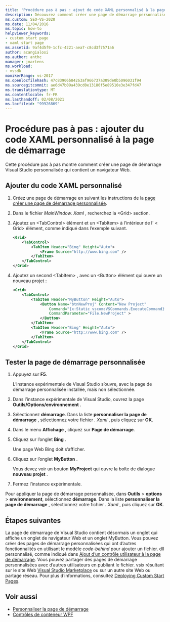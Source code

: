 ```yaml
---
title: 'Procédure pas à pas : ajout de code XAML personnalisé à la page de démarrage | Microsoft Docs'
description: Découvrez comment créer une page de démarrage personnalisée de Visual Studio qui contient un navigateur Web à l’aide de cette procédure pas à pas.
ms.custom: SEO-VS-2020
ms.date: 11/04/2016
ms.topic: how-to
helpviewer_keywords:
- custom start page
- xaml start page
ms.assetid: 9af4d5f9-1cfc-4221-aea7-c8cd3f7571a6
author: acangialosi
ms.author: anthc
manager: jmartens
ms.workload:
- vssdk
monikerRange: vs-2017
ms.openlocfilehash: 47c83906b84263af966737a309de0b5096031f94
ms.sourcegitcommit: ae6d47b09a439cd0e13180f5e89510e3e347fd47
ms.translationtype: MT
ms.contentlocale: fr-FR
ms.lasthandoff: 02/08/2021
ms.locfileid: "99926869"
---
```

# <a name="walkthrough-add-custom-xaml-to-the-start-page"></a>Procédure pas à pas : ajouter du code XAML personnalisé à la page de démarrage

Cette procédure pas à pas montre comment créer une page de démarrage Visual Studio personnalisée qui contient un navigateur Web.

## <a name="add-custom-xaml"></a>Ajouter du code XAML personnalisé

1. Créez une page de démarrage en suivant les instructions de la [page créer une page de démarrage personnalisée](../extensibility/creating-a-custom-start-page.md).

2. Dans le fichier *MainWindow. Xaml* , recherchez la \<Grid> section.

3. Ajoutez un \<TabControl> élément et un \<TabItem> à l’intérieur de l' \< Grid> élément, comme indiqué dans l’exemple suivant.

    ```xml
    <Grid>
        <TabControl>
            <TabItem Header="Bing" Height="Auto">
                <Frame Source="http://www.bing.com" />
            </TabItem>
        </TabControl>
    </Grid>
    ```

4. Ajoutez un second \<TabItem> , avec un \<Button> élément qui ouvre un nouveau projet :

    ```xml
    <Grid>
        <TabControl>
            <TabItem Header="MyButton" Height="Auto">
                <Button Name="btnNewProj" Content="New Project"
                    Command="{x:Static vscom:VSCommands.ExecuteCommand}"
                    CommandParameter="File.NewProject" >
                </Button>
            </TabItem>
            <TabItem Header="Bing" Height="Auto">
                <Frame Source="http://www.bing.com" />
            </TabItem>
        </TabControl>
    </Grid>
    ```

## <a name="test-the-custom-start-page"></a>Tester la page de démarrage personnalisée

1. Appuyez sur **F5**.

     L’instance expérimentale de Visual Studio s’ouvre, avec la page de démarrage personnalisée installée, mais non sélectionnée.

2. Dans l’instance expérimentale de Visual Studio, ouvrez la page **Outils/Options/environnement** .

3. Sélectionnez **démarrage**. Dans la liste **personnaliser la page de démarrage** , sélectionnez votre fichier *. Xaml* , puis cliquez sur **OK**.

4. Dans le menu **Affichage** , cliquez sur **Page de démarrage**.

5. Cliquez sur l’onglet **Bing** .

     Une page Web Bing doit s’afficher.

6. Cliquez sur l’onglet **MyButton** .

     Vous devez voir un bouton **MyProject** qui ouvre la boîte de dialogue **nouveau projet** .

7. Fermez l’instance expérimentale.

Pour appliquer la page de démarrage personnalisée, dans **Outils**  >  **options**  >  **environnement**, sélectionnez **démarrage**. Dans la liste **personnaliser la page de démarrage** , sélectionnez votre fichier *. Xaml* , puis cliquez sur **OK**.

## <a name="next-steps"></a>Étapes suivantes

La page de démarrage de Visual Studio contient désormais un onglet qui affiche un onglet de navigateur Web et un onglet MyButton. Vous pouvez créer des pages de démarrage personnalisées qui ont d’autres fonctionnalités en utilisant le modèle *code-behind* pour ajouter un fichier. dll personnalisé, comme indiqué dans [Ajout d’un contrôle utilisateur à la page de démarrage](../extensibility/adding-user-control-to-the-start-page.md). Vous pouvez partager des pages de démarrage personnalisées avec d’autres utilisateurs en publiant le fichier. vsix résultant sur le site Web [Visual Studio Marketplace](https://marketplace.visualstudio.com/) ou sur un autre site Web ou partage réseau. Pour plus d’informations, consultez [Deploying Custom Start Pages](../extensibility/deploying-custom-start-pages.md).

## <a name="see-also"></a>Voir aussi

- [Personnaliser la page de démarrage](../ide/customizing-the-start-page-for-visual-studio.md)
- [Contrôles de conteneur WPF](/previous-versions/bb675291(v=vs.110))